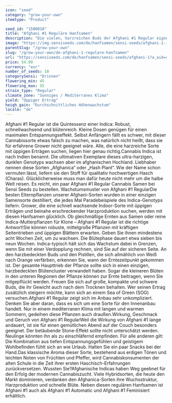 ```yaml
---
icon: "seed"
category: "grow-your-own"
itemtype: "Product"

seed_id: "1500010"
title: "Afghani #1 Reguläre Hanfsamen"
description: "Die vielen, harzreichen Buds der Afghani #1 Regular eignen sich perfekt für die Produktion von Haschisch. Doch Vorsicht: Ausgeprägter Indica-Stone-Effekt!"
image: "https://img.sensiseeds.com/de/hanfsamen/sensi-seeds/afghani-1-image.png"
parentSlug: "/grow-your-own"
slug: "/grow-your-own/de-afghani-1-regulare-hanfsamen"
url: "https://sensiseeds.com/de/hanfsamen/sensi-seeds/afghani-1?a_aid=cannastore"
price: 54.99
currency: "eur"
number_of_seeds: 10
categorySensi: "Drinnen"
flowering_min: 45
flowering_max: 55
strain_type: "Regular"
climate_zone: "Sonniges / Mediterranes Klima"
yield: "Üppiger Ertrag"
heigh_gain: "Durchschnittliches Höhenwachstum"
locale: "de"
---
```

Afghani #1 Regular ist die Quintessenz einer Indica: Robust, schnellwachsend und blütenreich. Kleine Dosen genügen für einen maximalen Entspannungseffekt. Selbst Anfängern fällt es schwer, mit dieser Cannabissorte etwas falsch zu machen, was natürlich nicht heißt, dass sie für erfahrene Grower nicht geeignet wäre. Alle, die eine harzreiche Sorte mit üppigen Erträgen suchen, liegen hier genau richtig.Cannabis Indica ist nach Indien benannt. Die ultimativen Exemplare dieses ultra-harzigen, dunklen Genotyps wachsen aber im afghanischen Hochland. Liebhaber nennen diese Sorten „Afghanica“ oder „Hash Plant“. Wie der Name schon vermuten lässt, liefern sie den Stoff für qualitativ hochwertigen Hasch (Charas). Glücklicherweise muss man dafür heute nicht mehr um die halbe Welt reisen. Es reicht, ein paar Afghani #1 Regular Cannabis Samen bei Sensi Seeds zu bestellen. Wachstumsmuster von Afghani #1 RegularDie besten Elternpflanzen unserer Afghani-Sorten wurden in einer einzigen Samensorte destilliert, die jedes Mal Paradebeispiele des Indica-Genotyps liefern. Grower, die eine schnell wachsende Indoor-Sorte mit üppigen Erträgen und beinahe erschreckender Harzproduktion suchen, werden mit diesen Hanfsamen glücklich. Ob gleichmäßige Ernten aus Samen oder reine Indica-Mutterpflanzen für Klone – Afghani #1 Regular ist die richtige Antwort!Sie können robuste, mittelgroße Pflanzen mit kräftigen Seitentrieben und üppigen Blättern erwarten. Geben Sie ihnen mindestens acht Wochen Zeit, um zu wachsen. Die Blütephase dauert etwa sieben bis neun Wochen. Indica-typisch hält sich das Wachstum dabei in Grenzen, wenn Sie mit einer Verdopplung rechnen, sind Sie auf der sicheren Seite. An den harzbedeckten Buds und den Pistillen, die sich allmählich von Weiß nach Orange verfärben, erkennen Sie, wann der Erntezeitpunkt gekommen ist. Der gesamte Haupttrieb der Pflanze sollte sich in einen einzigen, harzbedeckten Blütencluster verwandelt haben. Sogar die kleineren Blüten in den unteren Regionen der Pflanze können zur Ernte beitragen, wenn Sie mitgepflückt werden. Freuen Sie sich auf große, kompakte und schwere Buds, die ihr Gewicht auch nach dem Trocknen behalten. Wer seinen Ertrag zusätzlich steigern möchte, kann sich an einem Sea of Green (SOG) versuchen.Afghani #1 Regular zeigt sich im Anbau sehr unkompliziert. Denken Sie aber daran, dass es sich um eine Sorte für den Innenanbau handelt. Nur in einem mediterranen Klima mit langen und warmen Sommern, gedeihen diese Pflanzen auch draußen.Wirkung, Geschmack und Geruch von Afghani #1 RegularWeil die Wirkung von Afghani #1 lange andauert, ist sie für einen gemütlichen Abend auf der Couch besonders geeignet. Der betäubende Stone-Effekt sollte nicht unterschätzt werden. Neulinge könnten ihn als zu einschläfernd empfinden. Für alle anderen gilt: Die Kombination aus tiefen Entspannungsgefühlen und geistigem Wohlbefinden fühlt sich an wie Urlaub. Halten Sie ein paar Snacks bei der Hand.Das klassische Aroma dieser Sorte, bestehend aus erdigen Tönen und leichten Noten von Früchten und Pfeffer, wird Cannabiskonsumenten der alten Schule in die Zeit ihrer ersten Haschisch-Erfahrungen zurückversetzen. Wussten Sie?Afghanische Indicas haben Weg geebnet für den Erfolg der modernen Cannabiszucht. Viele Hybridsorten, die heute den Markt dominieren, verdanken den Afghanica-Sorten ihre Wuchsstruktur, Harzproduktion und schnelle Blüte. Neben diesen regulären Hanfsamen ist Afghani #1 auch als Afghani #1 Automatic und Afghani #1 Feminisiert erhältlich.
